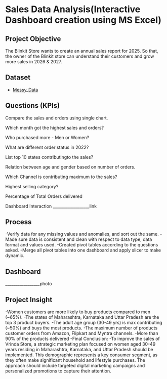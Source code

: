 # Sales Data Analysis(Interactive Dashboard creation using MS Excel)
## Project Objective
The Blinkit Store wants to create an annual sales report for 2025. So that, the owner of the Blinkit store can understand their customers and grow more sales in 2026 & 2027.
## Dataset
- <a href="https://github.com/Pranav10Pardhi/Sales-Data-Analysis/blob/main/retail_store_sales%20(1).csv">Messy_Data</a>

## Questions (KPIs)
Compare the sales and orders using single chart.

Which month got the highest sales and orders?

Who purchased more - Men or Women?

What are different order status in 2022?

List top 10 states contributingto the sales?

Relation between age and gender based on number of orders.

Which Channel is contributing maximum to the sales?

Highest selling category?

Percentage of Total Orders delivered

Dashboard Interaction __________________link
## Process
-Verify data for any missing values and anomalies, and sort out the same.
-Made sure data is consistent and clean with respect to data type, data format and values used.
-Created pivot tables according to the questions asked.
-Merge all pivot tables into one dashboard and apply slicer to make dynamic.
## Dashboard

_________________photo

## Project Insight
-Women customers are more likely to buy products compared to men (~65%).
-The states of Maharashtra, Karnataka and Uttar Pradesh are the top 3 product buyers.
-The adult age group (30-49 yrs) is max contributing (~50%) and buys the most products.
-The maximum number of products customer orders from Amazon, Flipkart and Myntra channels.
-More than 90% of the products delivered
-Final Conclusion:
-To improve the sales of Vrinda Store, a strategic marketing plan focused on women aged 30-49 years residing in Maharashtra, Karnataka, and Uttar Pradesh should be implemented. This demographic represents a key consumer segment, as they often make significant household and lifestyle purchases. The approach should include targeted digital marketing campaigns and personalized promotions to capture their attention.


